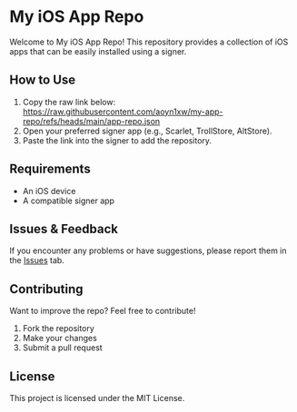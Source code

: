 # My iOS App Repo

Welcome to My iOS App Repo! This repository provides a collection of iOS apps that can be easily installed using a signer.

## How to Use
1. Copy the raw link below:  
   https://raw.githubusercontent.com/aoyn1xw/my-app-repo/refs/heads/main/app-repo.json  
2. Open your preferred signer app (e.g., Scarlet, TrollStore, AltStore).  
3. Paste the link into the signer to add the repository.  

## Requirements
- An iOS device  
- A compatible signer app  

## Issues & Feedback
If you encounter any problems or have suggestions, please report them in the [Issues](https://github.com/aoyn1xw/my-app-repo/issues) tab.  

## Contributing
Want to improve the repo? Feel free to contribute!  
1. Fork the repository  
2. Make your changes  
3. Submit a pull request  

## License
This project is licensed under the MIT License.
